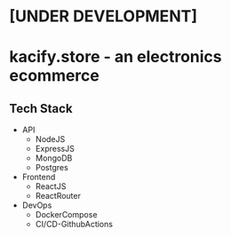 # [UNDER DEVELOPMENT]
# kacify.store - an electronics ecommerce

## Tech Stack
- API
    - NodeJS
    - ExpressJS
    - MongoDB
    - Postgres
- Frontend
    - ReactJS
    - ReactRouter
- DevOps
    - DockerCompose
    - CI/CD-GithubActions